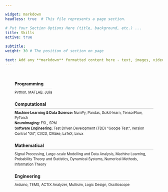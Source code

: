 ```yaml
---

widget: markdown
headless: true  # This file represents a page section.

# Put Your Section Options Here (title, background, etc.) ...
title: Skills
active: true

subtitle:
weight: 30 # The position of section on page

text: Add any **markdown** formatted content here - text, images, videos, galleries - and even HTML code!
---
```

<section class="skills-cover">
  <div class="skills-category">
    <h3>Programming</h3>
    <p>Python, MATLAB, Julia</p>
  </div>

  <div class="skills-category">
    <h3>Computational</h3>
    <p>
      <strong>Machine Learning & Data Science:</strong> NumPy, Pandas, Scikit-learn, TensorFlow, PyTorch<br>
      <strong>Neuroimaging:</strong> FSL, SPM<br>
      <strong>Software Engineering:</strong> Test Driven Development (TDD) "Google Test", Version Control "Git", CI/CD, CMake, LaTeX, Linux
    </p>
  </div>

  <div class="skills-category">
    <h3>Mathematical</h3>
    <p>Signal Processing, Large-scale Modelling and Data Analysis, Machine Learning, Probability Theory and Statistics, Dynamical Systems, Numerical Methods, Information Theory</p>
  </div>

  <div class="skills-category">
    <h3>Engineering</h3>
    <p>Arduino, TEMS, ACTIX Analyzer, Multisim, Logic Design, Oscilloscope</p>
  </div>
</section>

<style>
  .skills-cover {
    max-width: 800px;
    padding: 20px;
    border-radius: 10px;
    width: 100%;
    box-sizing: border-box;
  }
  .skills-category {
    margin-bottom: 20px;
    display: inline-block;
    vertical-align: top;
    margin: 10px;
  }
  .skills-category h3 {
    font-size: 1em;
    border-bottom: 1px solid #cccccc;
    padding-bottom: 5px;
    margin-bottom: 10px;
    margin: 0 0 5px 0;
  }
  .skills-category p {
    font-size: 0.8em;
    margin: 0;
    line-height: 1.5;
  }
  .skills-category strong {
    font-weight: bold;
  }
</style>
